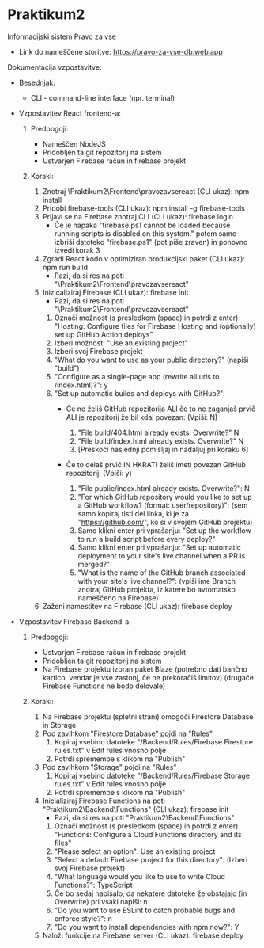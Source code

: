 # Praktikum2
Informacijski sistem Pravo za vse

- Link do nameščene storitve: https://pravo-za-vse-db.web.app


Dokumentacija vzpostavitve:
- Besednjak:
  - CLI - command-line interface (npr. terminal)

- Vzpostavitev React frontend-a:
  1. Predpogoji:
     - Nameščen NodeJS
     - Pridobljen ta git repozitorij na sistem
     - Ustvarjen Firebase račun in firebase projekt
    
  2. Koraki:
     1. Znotraj \Praktikum2\Frontend\pravozavsereact (CLI ukaz): npm install
     2. Pridobi firebase-tools (CLI ukaz): npm install -g firebase-tools
     3. Prijavi se na Firebase znotraj CLI (CLI ukaz): firebase login
        - Če je napaka "firebase.ps1 cannot be loaded because running scripts is disabled on this system." potem samo izbriši datoteko "firebase.ps1" (pot piše zraven) in ponovno izvedi korak 3
     4. Zgradi React kodo v optimiziran produkcijski paket (CLI ukaz): npm run build
        - Pazi, da si res na poti "\Praktikum2\Frontend\pravozavsereact"
     5. Inizicaliziraj Firebase (CLI ukaz): firebase init
        - Pazi, da si res na poti "\Praktikum2\Frontend\pravozavsereact"
        1. Označi možnost (s presledkom (space) in potrdi z enter): "Hosting: Configure files for Firebase Hosting and (optionally) set up GitHub Action deploys"
        2. Izberi možnost: "Use an existing project"
        3. Izberi svoj Firebase projekt
        4. "What do you want to use as your public directory?" (napiši "build")
        5. "Configure as a single-page app (rewrite all urls to /index.html)?": y
        6. "Set up automatic builds and deploys with GitHub?":
           - Če ne želiš GitHub repozitorija ALI če to ne zaganjaš prvič ALI je repozitorij že bil kdaj povezan: (Vpiši: N)
             1. "File build/404.html already exists. Overwrite?" N
             2. "File build/index.html already exists. Overwrite?" N
             3. [Preskoči naslednji pomišljaj in nadaljuj pri koraku 6]

           - Če to delaš prvič IN HKRATI želiš imeti povezan GitHub repozitorij: (Vpiši: y)
             1. "File public/index.html already exists. Overwrite?": N
             2. "For which GitHub repository would you like to set up a GitHub workflow? (format: user/repository)": (sem samo kopiraj tisti del linka, ki je za "https://github.com/", ko si v svojem GitHub projektu)
             3. Samo klikni enter pri vprašanju: "Set up the workflow to run a build script before every deploy?"
             4. Samo klikni enter pri vprašanju: "Set up automatic deployment to your site's live channel when a PR is merged?"
             5. "What is the name of the GitHub branch associated with your site's live channel?": (vpiši ime Branch znotraj GitHub projekta, iz katere bo avtomatsko nameščeno na Firebase)
     6. Zaženi namestitev na Firebase (CLI ukaz): firebase deploy

- Vzpostavitev Firebase Backend-a:
  1. Predpogoji: 
     - Ustvarjen Firebase račun in firebase projekt
     - Pridobljen ta git repozitorij na sistem
     - Na Firebase projektu izbran paket Blaze (potrebno dati bančno kartico, vendar je vse zastonj, če ne prekoračiš limitov) (drugače Firebase Functions ne bodo delovale)

  2. Koraki: 
     1. Na Firebase projektu (spletni strani) omogoči Firestore Database in Storage
     2. Pod zavihkom "Firestore Database" pojdi na "Rules"
        1. Kopiraj vsebino datoteke "/Backend/Rules/Firebase Firestore rules.txt" v Edit rules vnosno polje
        2. Potrdi spremembe s klikom na "Publish"
     3. Pod zavihkom "Storage" pojdi na "Rules"
        1. Kopiraj vsebino datoteke "/Backend/Rules/Firebase Storage rules.txt" v Edit rules vnosno polje
        2. Potrdi spremembe s klikom na "Publish"
     4. Inicializiraj Firebase Functions na poti "Praktikum2\Backend\Functions" (CLI ukaz): firebase init
        - Pazi, da si res na poti "Praktikum2\Backend\Functions"
        1. Označi možnost (s presledkom (space) in potrdi z enter): "Functions: Configure a Cloud Functions directory and its files"
        2. "Please select an option": Use an existing project
        3. "Select a default Firebase project for this directory": (Izberi svoj Firebase projekt)
        4. "What language would you like to use to write Cloud Functions?": TypeScript
        5. Če bo sedaj napisalo, da nekatere datoteke že obstajajo (in Overwrite) pri vsaki napiši: n
        6. "Do you want to use ESLint to catch probable bugs and enforce style?": n
        7. "Do you want to install dependencies with npm now?": Y
     5. Naloži funkcije na Firebase server (CLI ukaz): firebase deploy
